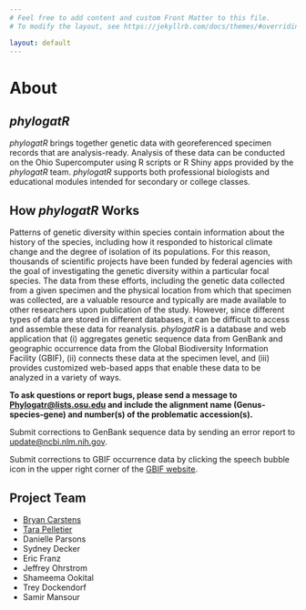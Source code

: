 ```yaml
---
# Feel free to add content and custom Front Matter to this file.
# To modify the layout, see https://jekyllrb.com/docs/themes/#overriding-theme-defaults

layout: default
---
```


# About

## *phylogatR*

*phylogatR* brings together genetic data with georeferenced specimen records that are analysis-ready. Analysis of these data can be conducted on the Ohio Supercomputer using R scripts or R Shiny apps provided by the *phylogatR* team. *phylogatR* supports both professional biologists and educational modules intended for secondary or college classes.

## How *phylogatR* Works

Patterns of genetic diversity within species contain information about the history of the species, including how it responded to historical climate change and the degree of isolation of its populations. For this reason, thousands of scientific projects have been funded by federal agencies with the goal of investigating the genetic diversity within a particular focal species. The data from these efforts, including the genetic data collected from a given specimen and the physical location from which that specimen was collected, are a valuable resource and typically are made available to other researchers upon publication of the study. However, since different types of data are stored in different databases, it can be difficult to access and assemble these data for reanalysis. *phylogatR* is a database and web application that (i) aggregates genetic sequence data from GenBank and geographic occurrence data from the Global Biodiversity Information Facility (GBIF), (ii) connects these data at the specimen level, and (iii) provides customized web-based apps that enable these data to be analyzed in a variety of ways.

**To ask questions or report bugs, please send a message to Phylogatr@lists.osu.edu and include the alignment name (Genus-species-gene) and number(s) of the  problematic accession(s).**

Submit corrections to GenBank sequence data by sending an error report to [update@ncbi.nlm.nih.gov](update@ncbi.nlm.nih.gov).

Submit corrections to GBIF occurrence data by clicking the speech bubble icon in the upper right corner of the [GBIF website](https://www.gbif.org).

## Project Team

- [Bryan Carstens](https://carstenslab.osu.edu/index.html)
- [Tara Pelletier](https://sites.google.com/site/taraapelletier/)
- Danielle Parsons
- Sydney Decker
- Eric Franz
- Jeffrey Ohrstrom
- Shameema Ookital
- Trey Dockendorf
- Samir Mansour

